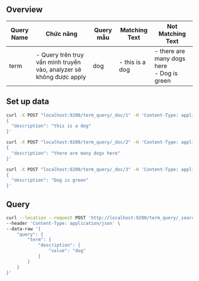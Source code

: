 ## Overview

| Query Name | Chức năng                                                             | Query mẫu | Matching Text                                                                     | Not Matching Text            |
| --- |-----------------------------------------------------------------------| --- |-----------------------------------------------------------------------------------|------------------------------|
| term | \- Query trên truy vấn mình truyền vào, analyzer sẽ không được apply | dog | \- this is a dog                                                                  | \- there are many dogs here<br> \- Dog is green                                                                 |

## Set up data

```bash
curl -X POST "localhost:9200/term_query/_doc/1" -H 'Content-Type: application/json' -d'
{
  "description": "this is a dog"
}'

curl -X POST "localhost:9200/term_query/_doc/2" -H 'Content-Type: application/json' -d'
{
  "description": "there are many dogs here"
}'

curl -X POST "localhost:9200/term_query/_doc/3" -H 'Content-Type: application/json' -d'
{
  "description": "Dog is green"
}'
```

## Query

```bash
curl --location --request POST 'http://localhost:9200/term_query/_search' \
--header 'Content-Type: application/json' \
--data-raw '{
    "query": {
        "term": {
            "description": {
                "value": "dog"
            }
        }
    }
}'
```
